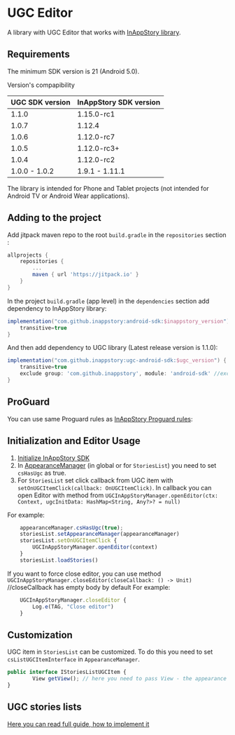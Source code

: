 # UGC Editor

A library with UGC Editor that works with [InAppStory library](https://github.com/inappstory/android-sdk/blob/main/README.md#getting-started).

## Requirements

The minimum SDK version is 21 (Android 5.0).

Version's compapibility

| UGC SDK version                  | InAppStory SDK version 		|
|----------------------------------|------------------------------------|
|   1.1.0                          | 1.15.0-rc1                        	|
|   1.0.7                          | 1.12.4                         	|
|   1.0.6                          | 1.12.0-rc7                         |
|   1.0.5                          | 1.12.0-rc3+                        |
|   1.0.4 	                   | 1.12.0-rc2                         |
|   1.0.0 - 1.0.2                  | 1.9.1 - 1.11.1                     |


The library is intended for Phone and Tablet projects (not intended for Android TV or Android Wear applications).

## Adding to the project

Add jitpack maven repo to the root `build.gradle` in the `repositories` section :
```gradle
allprojects {
	repositories {
		...
		maven { url 'https://jitpack.io' }
	}
}
```

In the project `build.gradle` (app level) in the `dependencies` section add dependency to InAppStory library:
```gradle
implementation("com.github.inappstory:android-sdk:$inappstory_version") {
	transitive=true
}
```

And then add dependency to UGC library (Latest release version is 1.1.0):

```gradle
implementation("com.github.inappstory:ugc-android-sdk:$ugc_version") {
	transitive=true
	exclude group: 'com.github.inappstory', module: 'android-sdk' //exclude to prevent libraries overriding
}
```

## ProGuard

You can use same Proguard rules as [InAppStory Proguard rules](https://github.com/inappstory/android-sdk#proguard):


## Initialization and Editor Usage

1) [Initialize InAppStory SDK](https://github.com/inappstory/android-sdk#sdk-initialization)
2) In [AppearanceManager](https://github.com/inappstory/android-sdk#sdk-initialization) (in global or for `StoriesList`) you need to set `csHasUgc` as true.
3) For `StoriesList` set click callback from UGC item with `setOnUGCItemClick(callback: OnUGCItemClick)`. In callback you can open Editor with method from `UGCInAppStoryManager.openEditor(ctx: Context, ugcInitData: HashMap<String, Any?>? = null)`

For example:

```js 
	appearanceManager.csHasUgc(true); 
	storiesList.setAppearanceManager(appearanceManager)
	storiesList.setOnUGCItemClick {
		UGCInAppStoryManager.openEditor(context)
  	}
  	storiesList.loadStories()
```
If you want to force close editor, you can use method `UGCInAppStoryManager.closeEditor(closeCallback: () -> Unit)` //closeCallback has empty body by default
For example:

```js 
	UGCInAppStoryManager.closeEditor { 
		Log.e(TAG, "Close editor") 
	}
```

## Customization

UGC item in `StoriesList` can be customized. To do this you need to set `csListUGCItemInterface` in `AppearanceManager`.

```js
public interface IStoriesListUGCItem {
    	View getView(); // here you need to pass View - the appearance of the cell
}
```

## UGC stories lists
[Here you can read full guide, how to implement it](https://github.com/inappstory/android-sdk/blob/ugc_merge/docs/UgcStoriesList.md)
